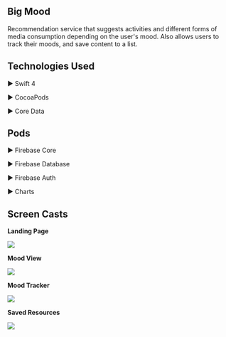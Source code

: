 ## Big Mood

Recommendation service that suggests activities and different forms of media consumption depending on the user's mood. Also allows users to track their moods, and save content to a list.

## Technologies Used

▶ Swift 4

▶ CocoaPods

▶ Core Data

## Pods

▶ Firebase Core

▶ Firebase Database

▶ Firebase Auth

▶ Charts


## Screen Casts

**Landing Page**

![](https://lh3.googleusercontent.com/HhjvompYShCHP11d-GNfxJ95PChUTmbQQuzeGm3tGoSj__6MVvxQEpQobdYGNbXR3QJvVd-Sm0jV)

**Mood View**

![](https://lh3.googleusercontent.com/F8PglFuDULw6_C15ubftqjJRsyPTNJzZbYZISAlinMQKTqCPHVZPm8ueZxOpvzCimXd3vkrTaq5y)

**Mood Tracker**

![](https://lh3.googleusercontent.com/9JToWzXGWnSUsRg72ammmQYkRrv7JTWNsZblqu1LPJLYpxvurq494zzhiuvkKCXiruzowNcXqHZ1)

**Saved Resources**

![](https://lh3.googleusercontent.com/Y3ua7zcXdVmxt0cQfVJxnGB4hGkWuQfwAF3IL50MIcW-f7U2UmJaywQzoQTAnD6WboJPhWImkX1F)
